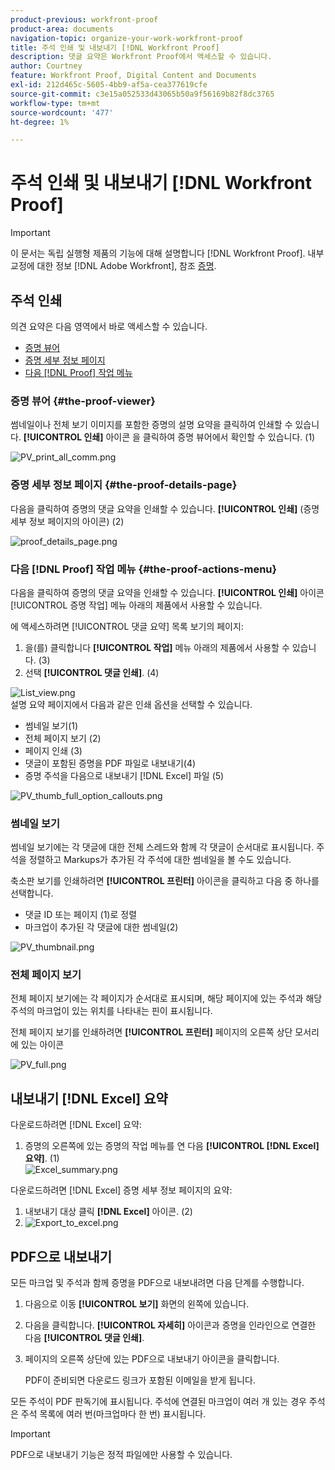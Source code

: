 ```yaml
---
product-previous: workfront-proof
product-area: documents
navigation-topic: organize-your-work-workfront-proof
title: 주석 인쇄 및 내보내기 [!DNL Workfront Proof]
description: 댓글 요약은 Workfront Proof에서 액세스할 수 있습니다.
author: Courtney
feature: Workfront Proof, Digital Content and Documents
exl-id: 212d465c-5605-4bb9-af5a-cea377619cfe
source-git-commit: c3e15a052533d43065b50a9f56169b82f8dc3765
workflow-type: tm+mt
source-wordcount: '477'
ht-degree: 1%

---
```


# 주석 인쇄 및 내보내기 [!DNL Workfront Proof]

>[!IMPORTANT]
>
>이 문서는 독립 실행형 제품의 기능에 대해 설명합니다 [!DNL Workfront Proof]. 내부 교정에 대한 정보 [!DNL Adobe Workfront], 참조 [증명](../../../review-and-approve-work/proofing/proofing.md).

## 주석 인쇄

의견 요약은 다음 영역에서 바로 액세스할 수 있습니다.

* [증명 뷰어](#the-proof-viewer)
* [증명 세부 정보 페이지](#the-proof-details-page)
* [다음 [!DNL Proof] 작업 메뉴](#the-proof-actions-menu)

### 증명 뷰어 {#the-proof-viewer}

썸네일이나 전체 보기 이미지를 포함한 증명의 설명 요약을 클릭하여 인쇄할 수 있습니다. **[!UICONTROL 인쇄]** 아이콘 을 클릭하여 증명 뷰어에서 확인할 수 있습니다. (1)

![PV_print_all_comm.png](assets/pv-print-all-comm-350x158.png)

### 증명 세부 정보 페이지 {#the-proof-details-page}

다음을 클릭하여 증명의 댓글 요약을 인쇄할 수 있습니다. **[!UICONTROL 인쇄]** (증명 세부 정보 페이지의 아이콘) (2)

![proof_details_page.png](assets/proof-details-page-350x231.png)

### 다음 [!DNL Proof] 작업 메뉴 {#the-proof-actions-menu}

다음을 클릭하여 증명의 댓글 요약을 인쇄할 수 있습니다. **[!UICONTROL 인쇄]** 아이콘 [!UICONTROL 증명 작업] 메뉴 아래의 제품에서 사용할 수 있습니다.

에 액세스하려면 [!UICONTROL 댓글 요약] 목록 보기의 페이지:

1. 을(를) 클릭합니다 **[!UICONTROL 작업]** 메뉴 아래의 제품에서 사용할 수 있습니다. (3)
1. 선택 **[!UICONTROL 댓글 인쇄]**. (4)

![List_view.png](assets/list-view-350x155.png)\
설명 요약 페이지에서 다음과 같은 인쇄 옵션을 선택할 수 있습니다.

* 썸네일 보기(1)
* 전체 페이지 보기 (2)
* 페이지 인쇄 (3)
* 댓글이 포함된 증명을 PDF 파일로 내보내기(4)
* 증명 주석을 다음으로 내보내기 [!DNL Excel] 파일 (5)

![PV_thumb_full_option_callouts.png](assets/pv-thumb-full-option-callouts-350x154.png)

### 썸네일 보기

썸네일 보기에는 각 댓글에 대한 전체 스레드와 함께 각 댓글이 순서대로 표시됩니다. 주석을 정렬하고 Markups가 추가된 각 주석에 대한 썸네일을 볼 수도 있습니다.

축소판 보기를 인쇄하려면 **[!UICONTROL 프린터]** 아이콘을 클릭하고 다음 중 하나를 선택합니다.

* 댓글 ID 또는 페이지 (1)로 정렬
* 마크업이 추가된 각 댓글에 대한 썸네일(2)

![PV_thumbnail.png](assets/pv-thumbnail-350x290.png)

### 전체 페이지 보기

전체 페이지 보기에는 각 페이지가 순서대로 표시되며, 해당 페이지에 있는 주석과 해당 주석의 마크업이 있는 위치를 나타내는 핀이 표시됩니다.

전체 페이지 보기를 인쇄하려면 **[!UICONTROL 프린터]** 페이지의 오른쪽 상단 모서리에 있는 아이콘

![PV_full.png](assets/pv-full-350x347.png)

## 내보내기 [!DNL Excel] 요약

다운로드하려면 [!DNL Excel] 요약:

1. 증명의 오른쪽에 있는 증명의 작업 메뉴를 연 다음 **[!UICONTROL [!DNL Excel]요약]**. (1)\
   ![Excel_summary.png](assets/excel-summary-350x450.png)

다운로드하려면 [!DNL Excel] 증명 세부 정보 페이지의 요약:

1. 내보내기 대상 클릭 **[!DNL Excel]** 아이콘. (2)
1. ![Export_to_excel.png](assets/export-to-excel-350x185.png)

## PDF으로 내보내기

모든 마크업 및 주석과 함께 증명을 PDF으로 내보내려면 다음 단계를 수행합니다.

1. 다음으로 이동 **[!UICONTROL 보기]** 화면의 왼쪽에 있습니다.
1. 다음을 클릭합니다. **[!UICONTROL 자세히]** 아이콘과 증명을 인라인으로 연결한 다음 **[!UICONTROL 댓글 인쇄]**.

1. 페이지의 오른쪽 상단에 있는 PDF으로 내보내기 아이콘을 클릭합니다.

   PDF이 준비되면 다운로드 링크가 포함된 이메일을 받게 됩니다.

모든 주석이 PDF 판독기에 표시됩니다. 주석에 연결된 마크업이 여러 개 있는 경우 주석은 주석 목록에 여러 번(마크업마다 한 번) 표시됩니다.

>[!IMPORTANT]
>
>PDF으로 내보내기 기능은 정적 파일에만 사용할 수 있습니다.
